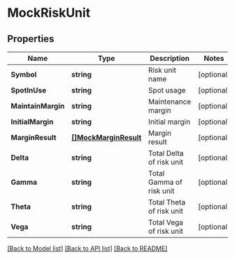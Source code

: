# MockRiskUnit

## Properties

Name | Type | Description | Notes
------------ | ------------- | ------------- | -------------
**Symbol** | **string** | Risk unit name | [optional] 
**SpotInUse** | **string** | Spot usage | [optional] 
**MaintainMargin** | **string** | Maintenance margin | [optional] 
**InitialMargin** | **string** | Initial margin | [optional] 
**MarginResult** | [**[]MockMarginResult**](MockMarginResult.md) | Margin result | [optional] 
**Delta** | **string** | Total Delta of risk unit | [optional] 
**Gamma** | **string** | Total Gamma of risk unit | [optional] 
**Theta** | **string** | Total Theta of risk unit | [optional] 
**Vega** | **string** | Total Vega of risk unit | [optional] 

[[Back to Model list]](../README.md#documentation-for-models) [[Back to API list]](../README.md#documentation-for-api-endpoints) [[Back to README]](../README.md)



